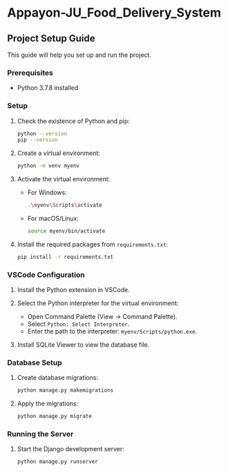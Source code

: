 # Appayon-JU_Food_Delivery_System
## Project Setup Guide
This guide will help you set up and run the project.

### Prerequisites
- Python 3.7.8 installed

### Setup

1. Check the existence of Python and pip:

    ```sh
    python --version
    pip --version
    ```

2. Create a virtual environment:

    ```sh
    python -m venv myenv
    ```

3. Activate the virtual environment:

    - For Windows:

        ```sh
        .\myenv\Scripts\activate
        ```

    - For macOS/Linux:

        ```sh
        source myenv/bin/activate
        ```

4. Install the required packages from `requirements.txt`:

    ```sh
    pip install -r requirements.txt
    ```
    
### VSCode Configuration

1. Install the Python extension in VSCode.

2. Select the Python interpreter for the virtual environment:
    - Open Command Palette (View -> Command Palette).
    - Select `Python: Select Interpreter`.
    - Enter the path to the interpreter: `myenv/Scripts/python.exe`.

3. Install SQLite Viewer to view the database file.

### Database Setup

1. Create database migrations:

    ```sh
    python manage.py makemigrations
    ```

2. Apply the migrations:

    ```sh
    python manage.py migrate
    ```

### Running the Server

1. Start the Django development server:

    ```sh
    python manage.py runserver
    ```
